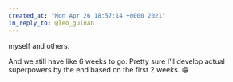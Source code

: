 ```yaml
---
created_at: "Mon Apr 26 18:57:14 +0000 2021"
in_reply_to: @leo_guinan
---
```


myself and others. 

And we still have like 6 weeks to go. Pretty sure I'll develop actual superpowers by the end based on the first 2 weeks. 😁